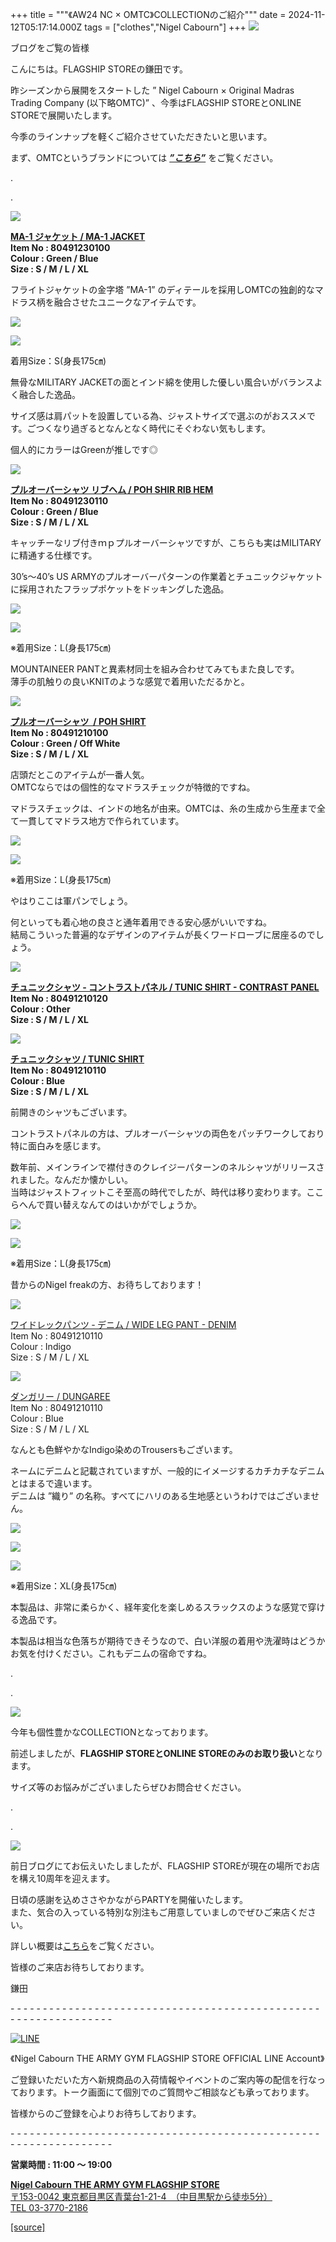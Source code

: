 +++
title = """《AW24 NC × OMTC》COLLECTIONのご紹介"""
date = 2024-11-12T05:17:14.000Z
tags = ["clothes","Nigel Cabourn"]
+++
![](https://cdn.shopify.com/s/files/1/0094/9295/5196/files/omtc-_3_96e4064d-b79c-42bc-bfeb-734f39d2f6a8_480x480.jpg?v=1731209490)

ブログをご覧の皆様

こんにちは。FLAGSHIP STOREの鎌田です。

昨シーズンから展開をスタートした ” Nigel Cabourn × Original Madras Trading Company (以下略OMTC)” 、今季はFLAGSHIP STOREとONLINE STOREで展開いたします。

今季のラインナップを軽くご紹介させていただきたいと思います。

まず、OMTCというブランドについては [**_”こちら”_**](https://cabourn.jp/blogs/journal/nigel-cabourn-omtc) をご覧ください。

.

.

![](https://cdn.shopify.com/s/files/1/0094/9295/5196/files/IMG_5466_480x480.jpg?v=1731207595)

**[MA-1 ジャケット / MA-1 JACKET](https://cabourn.jp/products/80491230100)**  
**Item No : 80491230100**  
**Colour : Green / Blue**  
**Size : S / M / L / XL**

フライトジャケットの金字塔 ”MA-1” のディテールを採用しOMTCの独創的なマドラス柄を融合させたユニークなアイテムです。

![](https://cdn.shopify.com/s/files/1/0094/9295/5196/files/IMG_1572_7444febd-355e-4366-86e6-92615c66cf5a_480x480.jpg?v=1731297138)

![](https://cdn.shopify.com/s/files/1/0094/9295/5196/files/IMG_1586_480x480.jpg?v=1731297137)

着用Size：S(身長175㎝)

無骨なMILITARY JACKETの面とインド綿を使用した優しい風合いがバランスよく融合した逸品。

サイズ感は肩パットを設置している為、ジャストサイズで選ぶのがおススメです。ごつくなり過ぎるとなんとなく時代にそぐわない気もします。

個人的にカラーはGreenが推しです◎

![](https://cdn.shopify.com/s/files/1/0094/9295/5196/files/IMG_5469_2920cf0d-8b6f-41f0-80e4-cab7d9d7d0c6_480x480.jpg?v=1731207493)

**[プルオーバーシャツ リブヘム / POH SHIR RIB HEM](https://cabourn.jp/products/80491230110)**  
**Item No : 80491230110**  
**Colour : Green / Blue**  
**Size : S / M / L / XL**

キャッチーなリブ付きｍｐプルオーバーシャツですが、こちらも実はMILITARYに精通する仕様です。

30’s～40’s US ARMYのプルオーバーパターンの作業着とチュニックジャケットに採用されたフラップポケットをドッキングした逸品。

![](https://cdn.shopify.com/s/files/1/0094/9295/5196/files/IMG_1449_0e75249e-9a58-4726-a233-a52d6569b50d_480x480.jpg?v=1731212480)

![](https://cdn.shopify.com/s/files/1/0094/9295/5196/files/IMG_1463_57ecc4f9-f004-4724-b7e6-0890818504a4_480x480.jpg?v=1731212481)

※着用Size：L(身長175㎝)

MOUNTAINEER PANTと異素材同士を組み合わせてみてもまた良しです。  
薄手の肌触りの良いKNITのような感覚で着用いただるかと。

![](https://cdn.shopify.com/s/files/1/0094/9295/5196/files/IMG_5471_480x480.jpg?v=1731207493)

**[プルオーバーシャツ  / POH SHIRT](https://cabourn.jp/products/80491210100)**  
**Item No : 80491210100**  
**Colour : Green / Off White**  
**Size : S / M / L / XL**

店頭だとこのアイテムが一番人気。  
OMTCならではの個性的なマドラスチェックが特徴的ですね。

マドラスチェックは、インドの地名が由来。OMTCは、糸の生成から生産まで全て一貫してマドラス地方で作られています。

![](https://cdn.shopify.com/s/files/1/0094/9295/5196/files/IMG_1596_742cca45-f162-4cfc-b0d3-a0eb01d35fb4_480x480.jpg?v=1731297136)

![](https://cdn.shopify.com/s/files/1/0094/9295/5196/files/IMG_1600_bb742f20-bd2c-4658-9e91-0f43f8de8ea0_480x480.jpg?v=1731297137)

※着用Size：L(身長175㎝)

やはりここは軍パンでしょう。

何といっても着心地の良さと通年着用できる安心感がいいですね。  
結局こういった普遍的なデザインのアイテムが長くワードローブに居座るのでしょう。

![](https://cdn.shopify.com/s/files/1/0094/9295/5196/files/IMG_5474_480x480.jpg?v=1731207492)

**[チュニックシャツ ‐ コントラストパネル / TUNIC SHIRT - CONTRAST PANEL](https://cabourn.jp/products/80491210120)**  
**Item No : 80491210120**  
**Colour : Other**  
**Size : S / M / L / XL**

![](https://cdn.shopify.com/s/files/1/0094/9295/5196/files/IMG_5475_480x480.jpg?v=1731207493)

**[チュニックシャツ / TUNIC SHIRT](https://cabourn.jp/products/80491210110)**  
**Item No : 80491210110**  
**Colour : Blue**  
**Size : S / M / L / XL** 

前開きのシャツもございます。

コントラストパネルの方は、プルオーバーシャツの両色をパッチワークしており特に面白みを感じます。

数年前、メインラインで襟付きのクレイジーパターンのネルシャツがリリースされました。なんだか懐かしい。  
当時はジャストフィットこそ至高の時代でしたが、時代は移り変わります。ここらへんで買い替えなんてのはいかがでしょうか。

![](https://cdn.shopify.com/s/files/1/0094/9295/5196/files/IMG_1619_82bfb1c1-2636-47d0-ac05-4da010009e18_480x480.jpg?v=1731297137)

![](https://cdn.shopify.com/s/files/1/0094/9295/5196/files/IMG_1626_36d26834-1c64-4905-9041-87ab75074aa9_480x480.jpg?v=1731297137)

※着用Size：L(身長175㎝)

昔からのNigel freakの方、お待ちしております！

![](https://cdn.shopify.com/s/files/1/0094/9295/5196/files/IMG_5477_480x480.jpg?v=1731207493)

[ワイドレックパンツ ‐ デニム / WIDE L](https://cabourn.jp/products/80491250110)[EG PANT - DENIM](https://cabourn.jp/products/80491250110)  
Item No : 80491210110  
Colour : Indigo  
Size : S / M / L / XL

![](https://cdn.shopify.com/s/files/1/0094/9295/5196/files/IMG_5479_20d79e8b-ddd3-49a4-a7a0-6c04b898486f_480x480.jpg?v=1731207492)

[ダンガリー / DUNGAREE](https://cabourn.jp/products/80491250100)  
Item No : 80491210110  
Colour : Blue  
Size : S / M / L / XL  

なんとも色鮮やかなIndigo染めのTrousersもございます。

ネームにデニムと記載されていますが、一般的にイメージするカチカチなデニムとはまるで違います。  
デニムは ”織り” の名称。すべてにハリのある生地感というわけではございません。

![](https://cdn.shopify.com/s/files/1/0094/9295/5196/files/IMG_1499_04df7ea7-f468-4f88-8836-5fe6cccfe443_480x480.jpg?v=1731212480)

![](https://cdn.shopify.com/s/files/1/0094/9295/5196/files/IMG_1510_36d776d5-8996-4cb1-afe8-6942071486df_480x480.jpg?v=1731212480)

![](https://cdn.shopify.com/s/files/1/0094/9295/5196/files/IMG_1522_47a34b63-0a55-4cfa-834e-9df726f7d20f_480x480.jpg?v=1731212480)

※着用Size：XL(身長175㎝)

本製品は、非常に柔らかく、経年変化を楽しめるスラックスのような感覚で穿ける逸品です。

本製品は相当な色落ちが期待できそうなので、白い洋服の着用や洗濯時はどうかお気を付けください。これもデニムの宿命ですね。

.

.

![](https://cdn.shopify.com/s/files/1/0094/9295/5196/files/IMG_5490_72627d31-649b-42aa-8eff-308613358aec_480x480.jpg?v=1731297336)

今年も個性豊かなCOLLECTIONとなっております。

前述しましたが、**FLAGSHIP STOREとONLINE STOREのみのお取り扱い**となります。

サイズ等のお悩みがございましたらぜひお問合せください。

.

.

![](https://cdn.shopify.com/s/files/1/0094/9295/5196/files/10_1fcfa9b8-180c-4c51-a0df-3613d73d20a2_480x480.jpg?v=1731387529)

前日ブログにてお伝えいたしましたが、FLAGSHIP STOREが現在の場所でお店を構え10周年を迎えます。

日頃の感謝を込めささやかながらPARTYを開催いたします。  
また、気合の入っている特別な別注もご用意していましのでぜひご来店ください。

詳しい概要は[こちら](https://cabourn.jp/blogs/shop-info/flagship20241111)をご覧ください。

皆様のご来店お待ちしております。

鎌田

\- - - - - - - - - - - - - - - - - - - - - - - - - - - - - - - - - - - - - - - - - - - - - - - - - - - - - - - - - - - - - - - -  

[![LINE](https://cdn.shopify.com/s/files/1/0094/9295/5196/files/ja_600x600.png?v=1631941030)](https://lin.ee/NpdpRpF)

《Nigel Cabourn THE ARMY GYM FLAGSHIP STORE OFFICIAL LINE Account》

ご登録いただいた方へ新規商品の入荷情報やイベントのご案内等の配信を行なっております。トーク画面にて個別でのご質問やご相談なども承っております。

皆様からのご登録を心よりお待ちしております。

\- - - - - - - - - - - - - - - - - - - - - - - - - - - - - - - - - - - - - - - - - - - - - - - - - - - - - - - - - - - - - - - - 

**営業時間 : 11:00 〜 19:00**

[**Nigel Cabourn THE ARMY GYM FLAGSHIP STORE**](https://cabourn.jp/pages/flagship)  
[〒153-0042 東京都目黒区青葉台1-21-4　（中目黒駅から徒歩5分）](https://cabourn.jp/pages/flagship)  
[TEL 03-3770-2186](https://cabourn.jp/pages/flagship)

[[source]](https://cabourn.jp/blogs/shop-info/flagship20241112)
